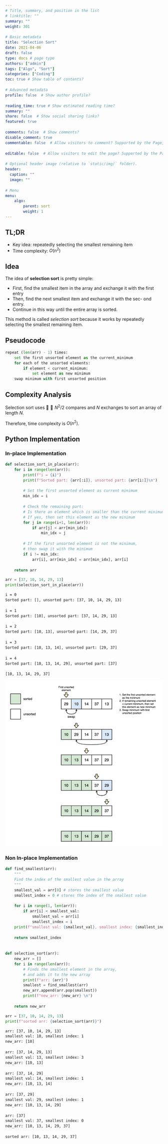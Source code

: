 ```yaml
---
# Title, summary, and position in the list
# linktitle: ""
summary: ""
weight: 301

# Basic metadata
title: "Selection Sort"
date: 2021-04-06
draft: false
type: docs # page type
authors: ["admin"]
tags: ["Algo", "Sort"]
categories: ["Coding"]
toc: true # Show table of contents?

# Advanced metadata
profile: false  # Show author profile?

reading_time: true # Show estimated reading time?
summary: ""
share: false  # Show social sharing links?
featured: true

comments: false  # Show comments?
disable_comment: true
commentable: false  # Allow visitors to comment? Supported by the Page, Post, and Docs content types.

editable: false  # Allow visitors to edit the page? Supported by the Page, Post, and Docs content types.

# Optional header image (relative to `static/img/` folder).
header:
  caption: ""
  image: ""

# Menu
menu: 
    algo:
        parent: sort
        weight: 1
---
```


## TL;DR

- Key idea: repeatedly selecting the smallest remaining item
- Time complexity: $O(n^2)$

## Idea

The idea of **selection sort** is pretty simple:

- First, find the smallest item in the array and exchange it with the first entry
- Then, find the next smallest item and exchange it with the sec- ond entry.
- Continue in this way until the entire array is sorted.

This method is called *selection sort* because it works by repeatedly selecting the smallest remaining item.

## Pseudocode

```python
repeat (len(arr) - 1) times:
    set the first unsorted element as the current_minimum
    for each of the unsorted elements:
        if element < current_minimum:
            set element as new minimum
    swap minimum with first unsorted position
```

## Complexity Analysis

Selection sort uses 􏰐$\sim N^{2}/2$ compares and $N$ exchanges to sort an array of length $N$.

Therefore, time complexity is $O(n^2)$.

## Python Implementation

###  In-place Implementation

```python
def selection_sort_in_place(arr):
    for i in range(len(arr)):
        print(f"i = {i}")
        print(f"Sorted part: {arr[:i]}, unsorted part: {arr[i:]}\n")

        # Set the first unsorted element as current minimum
        min_idx = i 

        # Check the remaining part:
        # Is there an element which is smaller than the current minimum?
        # If yes, then set this element as the new minimum
        for j in range(i+1, len(arr)):
            if arr[j] < arr[min_idx]:
                min_idx = j
        
        # If the first unsorted element is not the minimum,
        # then swap it with the minimum
        if i != min_idx:
            arr[i], arr[min_idx] = arr[min_idx], arr[i]

    return arr
```

```python
arr = [37, 10, 14, 29, 13]
print(selection_sort_in_place(arr))
```

```txt
i = 0
Sorted part: [], unsorted part: [37, 10, 14, 29, 13]

i = 1
Sorted part: [10], unsorted part: [37, 14, 29, 13]

i = 2
Sorted part: [10, 13], unsorted part: [14, 29, 37]

i = 3
Sorted part: [10, 13, 14], unsorted part: [29, 37]

i = 4
Sorted part: [10, 13, 14, 29], unsorted part: [37]

[10, 13, 14, 29, 37]
```

<img src="https://raw.githubusercontent.com/EckoTan0804/upic-repo/master/uPic/selection_sort.png" alt="selection_sort" style="zoom:67%;" />



### Non In-place Implementation

```python
def find_smallest(arr):
    """
    Find the index of the smallest value in the array
    """
    smallest_val = arr[0] # stores the smallest value
    smallest_index = 0 # stores the index of the smallest value

    for i in range(1, len(arr)):
        if arr[i] < smallest_val:
            smallest_val = arr[i]
            smallest_index = i
    print(f"smallest val: {smallest_val}, smallest index: {smallest_index}")

    return smallest_index


def selection_sort(arr):
    new_arr = []
    for i in range(len(arr)):
        # Finds the smallest element in the array,
        # and adds it to the new array
        print(f"arr: {arr}")
        smallest = find_smallest(arr)
        new_arr.append(arr.pop(smallest))
        print(f"new_arr: {new_arr} \n")

    return new_arr
```

```python
arr = [37, 10, 14, 29, 13]
print(f"sorted arr: {selection_sort(arr)}")
```

```txt
arr: [37, 10, 14, 29, 13]
smallest val: 10, smallest index: 1
new_arr: [10] 

arr: [37, 14, 29, 13]
smallest val: 13, smallest index: 3
new_arr: [10, 13] 

arr: [37, 14, 29]
smallest val: 14, smallest index: 1
new_arr: [10, 13, 14] 

arr: [37, 29]
smallest val: 29, smallest index: 1
new_arr: [10, 13, 14, 29] 

arr: [37]
smallest val: 37, smallest index: 0
new_arr: [10, 13, 14, 29, 37] 

sorted arr: [10, 13, 14, 29, 37]
```

